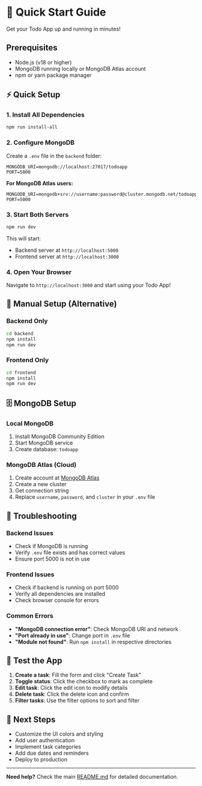 # 🚀 Quick Start Guide

Get your Todo App up and running in minutes!

## Prerequisites
- Node.js (v18 or higher)
- MongoDB running locally or MongoDB Atlas account
- npm or yarn package manager

## ⚡ Quick Setup

### 1. Install All Dependencies
```bash
npm run install-all
```

### 2. Configure MongoDB
Create a `.env` file in the `backend` folder:
```env
MONGODB_URI=mongodb://localhost:27017/todoapp
PORT=5000
```

**For MongoDB Atlas users:**
```env
MONGODB_URI=mongodb+srv://username:password@cluster.mongodb.net/todoapp
PORT=5000
```

### 3. Start Both Servers
```bash
npm run dev
```

This will start:
- Backend server at `http://localhost:5000`
- Frontend server at `http://localhost:3000`

### 4. Open Your Browser
Navigate to `http://localhost:3000` and start using your Todo App!

## 🔧 Manual Setup (Alternative)

### Backend Only
```bash
cd backend
npm install
npm run dev
```

### Frontend Only
```bash
cd frontend
npm install
npm run dev
```

## 🗄️ MongoDB Setup

### Local MongoDB
1. Install MongoDB Community Edition
2. Start MongoDB service
3. Create database: `todoapp`

### MongoDB Atlas (Cloud)
1. Create account at [MongoDB Atlas](https://www.mongodb.com/atlas)
2. Create a new cluster
3. Get connection string
4. Replace `username`, `password`, and `cluster` in your `.env` file

## 🚨 Troubleshooting

### Backend Issues
- Check if MongoDB is running
- Verify `.env` file exists and has correct values
- Ensure port 5000 is not in use

### Frontend Issues
- Check if backend is running on port 5000
- Verify all dependencies are installed
- Check browser console for errors

### Common Errors
- **"MongoDB connection error"**: Check MongoDB URI and network
- **"Port already in use"**: Change port in `.env` file
- **"Module not found"**: Run `npm install` in respective directories

## 📱 Test the App

1. **Create a task**: Fill the form and click "Create Task"
2. **Toggle status**: Click the checkbox to mark as complete
3. **Edit task**: Click the edit icon to modify details
4. **Delete task**: Click the delete icon and confirm
5. **Filter tasks**: Use the filter options to sort and filter

## 🎯 Next Steps

- Customize the UI colors and styling
- Add user authentication
- Implement task categories
- Add due dates and reminders
- Deploy to production

---

**Need help?** Check the main [README.md](README.md) for detailed documentation.
